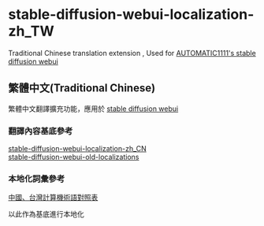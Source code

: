 # stable-diffusion-webui-localization-zh_TW
Traditional Chinese translation extension , Used for [AUTOMATIC1111's stable diffusion webui](https://github.com/AUTOMATIC1111/stable-diffusion-webui)

## 繁體中文(Traditional Chinese)
繁體中文翻譯擴充功能，應用於 [stable diffusion webui](https://github.com/AUTOMATIC1111/stable-diffusion-webui)

### 翻譯內容基底參考
[stable-diffusion-webui-localization-zh_CN](https://github.com/dtlnor/stable-diffusion-webui-localization-zh_CN)  
[stable-diffusion-webui-old-localizations](https://github.com/AUTOMATIC1111/stable-diffusion-webui-old-localizations)

### 本地化詞彙參考
[中國、台灣計算機術語對照表](https://zh.m.wikibooks.org/zh-tw/%E5%A4%A7%E9%99%86%E5%8F%B0%E6%B9%BE%E8%AE%A1%E7%AE%97%E6%9C%BA%E6%9C%AF%E8%AF%AD%E5%AF%B9%E7%85%A7%E8%A1%A8)

以此作為基底進行本地化
